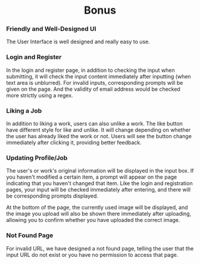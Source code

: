 <center><h1>Bonus</h1></center>

### Friendly and Well-Designed UI

The User Interface is well designed and really easy to use.

### Login and Register

In the login and register page, in addition to checking the input when submitting, it will check the input content immediately after inputting (when text area is unblurred). For invalid inputs, corresponding prompts will be given on the page. And the validity of email address would be checked more strictly using a regex.

### Liking a Job

In addition to liking a work, users can also unlike a work. The like button have different style for like and unlike. It will change depending on whether the user has already liked the work or not. Users will see the button change immediately after clicking it, providing better feedback.

### Updating Profile/Job

The user's or work's original information will be displayed in the input box. If you haven't modified a certain item, a prompt will appear on the page indicating that you haven't changed that item. Like the login and registration pages, your input will be checked immediately after entering, and there will be corresponding prompts displayed.

At the bottom of the page, the currently used image will be displayed, and the image you upload will also be shown there immediately after uploading, allowing you to confirm whether you have uploaded the correct image.

### Not Found Page

For invalid URL, we have designed a not found page, telling the user that the input URL do not exist or you have no permission to access that page.